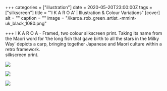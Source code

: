 +++
categories = ["illustration"]
date = 2020-05-20T23:00:00Z
tags = ["silkscreen"]
title = "'I K A R O A' | Illustration & Colour Variations"
[cover]
alt = ""
caption = ""
image = "/ikaroa_rob_green_artist_-mmint-uk_black_1080.png"

+++
I K A R O A - Framed, two colour silkscreen print. Taking its name from the Maori word for ‘the long fish that gave birth to all the stars in the Milky Way’ depicts a carp, bringing together Japanese and Maori culture within a retro framework.  
silkscreen print.

![](/ikaroa_rob_green_artist_-mmint-uk_red_1080.png)

![](/ikaroa_rob_green_artist_-mmint-uk_red_white_1080.png)

![](/ikaroa_rob_green_artist_-mmint-uk_yellow_1080.png)